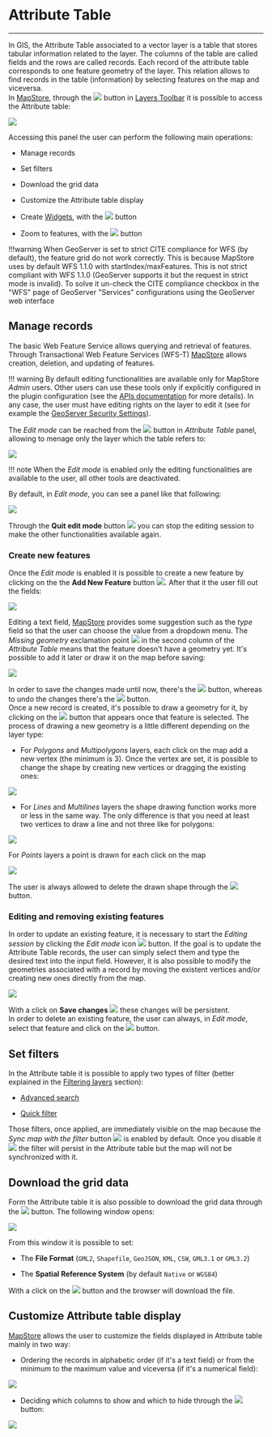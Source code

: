 # Attribute Table
*****************

In GIS, the Attribute Table associated to a vector layer is a table that stores tabular information related to the layer. The columns of the table are called fields and the rows are called records. Each record of the attribute table corresponds to one feature geometry of the layer. This relation allows to find records in the table (information) by selecting features on the map and viceversa.<br>
In [MapStore](https://mapstore.geo-solutions.it/mapstore/#/), through the <img src="../img/button/attributes-table.jpg" class="ms-docbutton"/> button in [Layers Toolbar](toc.md#toolbar-options) it is possible to access the Attribute table:

<img src="../img/attributes-table/attributes-table-1.jpg" class="ms-docimage"/>

Accessing this panel the user can perform the following main operations:

* Manage records

* Set filters

* Download the grid data

* Customize the Attribute table display

* Create [Widgets](widgets.md), with the <img src="../img/button/widgets.jpg" class="ms-docbutton"/> button

* Zoom to features, with the <img src="../img/button/zoom-feature.jpg" class="ms-docbutton"/> button 

!!!warning
    When GeoServer is set to strict CITE compliance for WFS (by default), the feature grid do not work correctly.
    This is because MapStore uses by default WFS 1.1.0 with startIndex/maxFeatures. This is not strict compliant with WFS 1.1.0 (GeoServer supports it but the request in strict mode is invalid). To solve it un-check the CITE compliance checkbox in the "WFS" page of GeoServer "Services" configurations using the GeoServer web interface

## Manage records

The basic Web Feature Service allows querying and retrieval of features. Through Transactional Web Feature Services (WFS-T) [MapStore](https://mapstore.geo-solutions.it/mapstore/#/) allows creation, deletion, and updating of features.

!!! warning
    By default editing functionalities are available only for MapStore *Admin* users. Other users can use these tools only if explicitly configured in the plugin configuration (see the [APIs documentation](https://dev.mapstore.geo-solutions.it/mapstore/docs/api/plugins#plugins.FeatureEditor) for more details). In any case, the user must have editing rights on the layer to edit it (see for example the [GeoServer Security Settings](https://docs.geoserver.org/stable/en/user/security/webadmin/data.html)).

The *Edit mode* can be reached from the <img src="../img/button/editing-button.jpg" class="ms-docbutton"/> button in *Attribute Table* panel, allowing to menage only the layer which the table refers to:

<img src="../img/attributes-table/attribute-table-editing-layer.jpg" class="ms-docimage"/>

!!! note
    When the *Edit mode* is enabled only the editing functionalities are available to the user, all other tools are deactivated.

By default, in *Edit mode*, you can see a panel like that following:

<img src="../img/attributes-table/edit-mode.jpg" class="ms-docimage"/>

Through the **Quit edit mode** button <img src="../img/button/quit-edit-mode-button.jpg" class="ms-docbutton"/> you can stop the editing session to make the other functionalities available again.

### Create new features

Once the *Edit mode* is enabled it is possible to create a new feature by clicking on the the **Add New Feature** button <img src="../img/button/add-new-feature-icon.jpg" class="ms-docbutton"/>. After that it the user fill out the fields:

<img src="../img/attributes-table/add-new-feature-attributes.jpg" class="ms-docimage" style="max-width:500px;"/>

Editing a text field, [MapStore](https://mapstore.geo-solutions.it/mapstore/#/) provides some suggestion such as the *type* field so that the user can choose the value from a dropdown menu. The *Missing geometry* exclamation point <img src="../img/button/missing-geometry-exclamation-point.jpg" class="ms-docbutton"/> in the second column of the *Attribute Table* means that the feature doesn't have a geometry yet. It's possible to add it later or draw it on the map before saving:

<img src="../img/attributes-table/missing-geometry.jpg" class="ms-docimage" style="max-width:300px;"/>

In order to save the changes made until now, there's the <img src="../img/button/save-changes.jpg" class="ms-docbutton"/> button, whereas to undo the changes there's the <img src="../img/button/cancel-changes.jpg" class="ms-docbutton"/> button. <br>
Once a new record is created, it's possible to draw a geometry for it, by clicking on the <img src="../img/button/add-shape-icon.jpg" class="ms-docbutton"/> button that appears once that feature is selected. The process of drawing a new geometry is a little different depending on the layer type: 

* For *Polygons* and *Multipolygons* layers, each click on the map add a new vertex (the minimum is 3). Once the vertex are set, it is possible to change the shape by creating new vertices or dragging the existing ones:

<img src="../img/attributes-table/drawing-polygon-shape.gif" class="ms-docimage"/>

* For *Lines* and *Multilines* layers the shape drawing function works more or less in the same way. The only difference is that you need at least two vertices to draw a line and not three like for polygons:

<img src="../img/attributes-table/drawing-line-shape.gif" class="ms-docimage"/>

For *Points* layers a point is drawn for each click on the map

<img src="../img/attributes-table/drawing-point-shape.gif" class="ms-docimage"/>

The user is always allowed to delete the drawn shape through the <img src="../img/button/delete-geometry-button.jpg" class="ms-docbutton"/> button.

### Editing and removing existing features

In order to update an existing feature, it is necessary to start the *Editing session* by clicking the *Edit mode* icon <img src="../img/button/editing-button.jpg" class="ms-docbutton"/> button. If the goal is to update the Attribute Table records, the user can simply select them and type the desired text into the input field. However, it is also possible to modify the geometries associated with a record by moving the existent vertices and/or creating new ones directly from the map. 

<img src="../img/attributes-table/update-polygon-shape.gif" class="ms-docimage"/>

With a click on **Save changes** <img src="../img/button/save-changes.jpg" class="ms-docbutton"/> these changes will be persistent.<br> In order to delete an existing feature, the user can always, in *Edit mode*, select that feature and click on the <img src="../img/button/delete-features-button.jpg" class="ms-docbutton" /> button. 

## Set filters

In the Attribute table it is possible to apply two types of filter (better explained in the [Filtering layers](filtering-layers.md) section):

* [Advanced search](filtering-layers.md#advanced-search)

* [Quick filter](filtering-layers.md#quick-filter)

Those filters, once applied, are immediately visible on the map because the *Sync map with the filter* button <img src="../img/button/sync_en.jpg" class="ms-docbutton"/> is enabled by default. Once you disable it <img src="../img/button/sync.jpg" class="ms-docbutton"/> the filter will persist in the Attribute table but the map will not be synchronized with it.

## Download the grid data

Form the Attribute table it is also possible to download the grid data through the <img src="../img/button/down_grid_data.jpg" class="ms-docbutton"/> button. The following window opens:

<img src="../img/attributes-table/download_grid.jpg" class="ms-docimage" style="max-width:500px;"/>

From this window it is possible to set:

* The **File Format** (`GML2`, `Shapefile`, `GeoJSON`, `KML`, `CSW`, `GML3.1` or `GML3.2`)

* The **Spatial Reference System** (by default `Native` or `WGS84`)

With a click on the <img src="../img/button/export_at.jpg" class="ms-docbutton"/> button and the browser will download the file.

## Customize Attribute table display

[MapStore](https://mapstore.geo-solutions.it/mapstore/#/) allows the user to customize the fields displayed in Attribute table mainly in two way:

* Ordering the records in alphabetic order (if it's a text field) or from the minimum to the maximum value and viceversa (if it's a numerical field):

<img src="../img/attributes-table/ordering_records.gif" class="ms-docimage"/>

* Deciding which columns to show and which to hide through the <img src="../img/button/hide_show_col.jpg" class="ms-docbutton"/> button:

<img src="../img/attributes-table/show_hide_columns.gif" class="ms-docimage"/>
